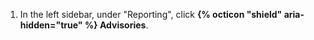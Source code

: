 1. In the left sidebar, under "Reporting", click **{% octicon "shield" aria-hidden="true" %} Advisories**.
